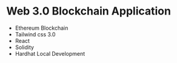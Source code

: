 # Web 3.0 Blockchain Application

- Ethereum Blockchain
- Tailwind css 3.0
- React
- Solidity
- Hardhat Local Development

